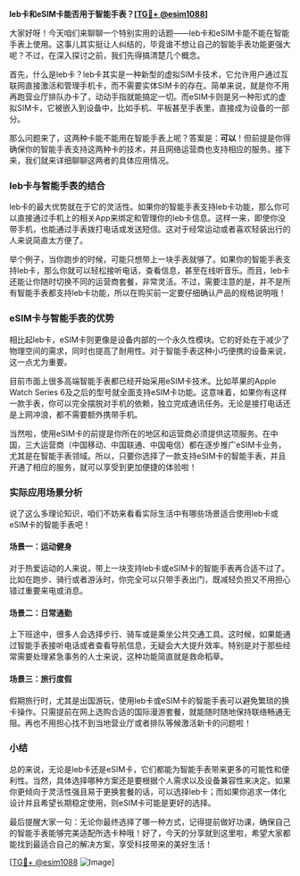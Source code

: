 **leb卡和eSIM卡能否用于智能手表？[[TG💪+ @esim1088](https://t.me/s/esim1088)]**

大家好呀！今天咱们来聊聊一个特别实用的话题——leb卡和eSIM卡能不能在智能手表上使用。这事儿其实挺让人纠结的，毕竟谁不想让自己的智能手表功能更强大呢？不过，在深入探讨之前，我们先得搞清楚几个概念。

首先，什么是leb卡？leb卡其实是一种新型的虚拟SIM卡技术，它允许用户通过互联网直接激活和管理手机卡，而不需要实体SIM卡的存在。简单来说，就是你不用再跑营业厅排队办卡了，动动手指就能搞定一切。而eSIM卡则是另一种形式的虚拟SIM卡，它被嵌入到设备中，比如手机、平板甚至手表里，直接成为设备的一部分。

那么问题来了，这两种卡能不能用在智能手表上呢？答案是：**可以**！但前提是你得确保你的智能手表支持这两种卡的技术，并且网络运营商也支持相应的服务。接下来，我们就来详细聊聊这两者的具体应用情况。

### leb卡与智能手表的结合

leb卡的最大优势就在于它的灵活性。如果你的智能手表支持leb卡功能，那么你可以直接通过手机上的相关App来绑定和管理你的leb卡信息。这样一来，即使你没带手机，也能通过手表拨打电话或发送短信。这对于经常运动或者喜欢轻装出行的人来说简直太方便了。

举个例子，当你跑步的时候，可能只想带上一块手表就够了。如果你的智能手表支持leb卡，那么你就可以轻松接听电话，查看信息，甚至在线听音乐。而且，leb卡还能让你随时切换不同的运营商套餐，非常灵活。不过，需要注意的是，并不是所有智能手表都支持leb卡功能，所以在购买前一定要仔细确认产品的规格说明哦！

### eSIM卡与智能手表的优势

相比起leb卡，eSIM卡则更像是设备内部的一个永久性模块。它的好处在于减少了物理空间的需求，同时也提高了耐用性。对于智能手表这种小巧便携的设备来说，这一点尤为重要。

目前市面上很多高端智能手表都已经开始采用eSIM卡技术。比如苹果的Apple Watch Series 6及之后的型号就全面支持eSIM卡功能。这意味着，如果你有这样一款手表，你可以完全摆脱对手机的依赖，独立完成通讯任务。无论是接打电话还是上网冲浪，都不需要额外携带手机。

当然啦，使用eSIM卡的前提是你所在的地区和运营商必须提供这项服务。在中国，三大运营商（中国移动、中国联通、中国电信）都在逐步推广eSIM卡业务，尤其是在智能手表领域。所以，只要你选择了一款支持eSIM卡的智能手表，并且开通了相应的服务，就可以享受到更加便捷的体验啦！

### 实际应用场景分析

说了这么多理论知识，咱们不妨来看看实际生活中有哪些场景适合使用leb卡或eSIM卡的智能手表吧！

#### 场景一：运动健身
对于热爱运动的人来说，带上一块支持leb卡或eSIM卡的智能手表再合适不过了。比如在跑步、骑行或者游泳时，你完全可以只带手表出门，既减轻负担又不用担心错过重要来电或消息。

#### 场景二：日常通勤
上下班途中，很多人会选择步行、骑车或是乘坐公共交通工具。这时候，如果能通过智能手表接听电话或者查看导航信息，无疑会大大提升效率。特别是对于那些经常需要处理紧急事务的人士来说，这种功能简直就是救命稻草。

#### 场景三：旅行度假
假期旅行时，尤其是出国游玩，使用leb卡或eSIM卡的智能手表可以避免繁琐的换卡操作。只需提前在网上选购合适的国际漫游套餐，就能随时随地保持联络畅通无阻。再也不用担心找不到当地营业厅或者排队等候激活新卡的问题啦！

### 小结

总的来说，无论是leb卡还是eSIM卡，它们都能为智能手表带来更多的可能性和便利性。当然，具体选择哪种方案还是要根据个人需求以及设备兼容性来决定。如果你更倾向于灵活性强且易于更换套餐的话，可以选择leb卡；而如果你追求一体化设计并且希望长期稳定使用，则eSIM卡可能是更好的选择。

最后提醒大家一句：无论你最终选择了哪一种方式，记得提前做好功课，确保自己的智能手表能够完美适配所选卡种哦！好了，今天的分享就到这里啦，希望大家都能找到最适合自己的解决方案，享受科技带来的美好生活！

[[TG💪+ @esim1088](https://t.me/s/esim1088) ![Image](https://i.postimg.cc/4NQfJmqS/Snipaste-2025-05-13-00-14-12.png)]